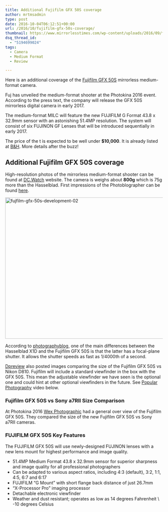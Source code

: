 ```yaml
---
title: Additional Fujifilm GFX 50S coverage
author: mrtmsadmin
type: post
date: 2016-10-04T06:12:51+00:00
url: /2016/10/fujifilm-gfx-50s-coverage/
thumbnail: https://www.mirrorlesstimes.com/wp-content/uploads/2016/09/fujfilm-gfx-50s-development.jpg
dsq_thread_id:
  - "5194699024"
tags:
  - Camera
  - Medium Format
  - Review

---
```

Here is an additional coverage of the [Fujifilm GFX 50S][1] mirrorless medium-format camera.

Fuj has unveiled the medium-format shooter at the Photokina 2016 event. According to the press text, the company will release the GFX 50S mirrorless digital camera in early 2017.

The medium-format MILC will feature the new FUJIFILM G Format 43.8 x 32.9mm sensor with an astonishing 51.4MP resolution. The system will consist of six FUJINON GF Lenses that will be introduced sequentially in early 2017.

The price of the t is expected to be well under **$10,000**. It is already listed at <a class="ext-link" title="" href="https://www.bhphotovideo.com/c/product/1283336-REG/fujifilm_gfx_50s_medium_format.html/BI/20175/KBID/14249" target="_blank" rel="external nofollow">B&H</a>. More details after the buzz!<!--more-->

## Additional Fujifilm GFX 50S coverage

High-resolution photos of the mirrorless medium-format shooter can be found at <a href="https://translate.google.com/translate?hl=en&sl=auto&tl=en&u=http%3A%2F%2Fdc.watch.impress.co.jp%2Fdocs%2Fnews%2F1021312.html" target="_blank">DC.Watch</a> website. The camera is weighs about **800g** which is 75g more than the Hasselblad. First impressions of the Photoblographer can be found <a href="http://www.thephoblographer.com/2016/09/21/first-impressions-fujifilm-gfx-50s/#.V-KpEdwtUu1" target="_blank">here</a>.

[<img class="aligncenter size-full wp-image-598" src="https://i2.wp.com/www.mirrorlesstimes.com/wp-content/uploads/2016/09/fujfilm-gfx-50s-development-02.jpg?resize=600%2C450&#038;ssl=1" alt="fujfilm-gfx-50s-development-02" width="600" height="450" srcset="https://i2.wp.com/www.mirrorlesstimes.com/wp-content/uploads/2016/09/fujfilm-gfx-50s-development-02.jpg?w=1200&ssl=1 1200w, https://i2.wp.com/www.mirrorlesstimes.com/wp-content/uploads/2016/09/fujfilm-gfx-50s-development-02.jpg?resize=300%2C225&ssl=1 300w, https://i2.wp.com/www.mirrorlesstimes.com/wp-content/uploads/2016/09/fujfilm-gfx-50s-development-02.jpg?resize=768%2C576&ssl=1 768w, https://i2.wp.com/www.mirrorlesstimes.com/wp-content/uploads/2016/09/fujfilm-gfx-50s-development-02.jpg?resize=1024%2C768&ssl=1 1024w" sizes="(max-width: 600px) 100vw, 600px" data-recalc-dims="1" />][2]

According to <a href="http://www.photographyblog.com/news/fujifilm_gfx_50s_preview/" target="_blank">photographyblog</a>, one of the main differences between the Hasselblad X1D and the Fujifilm GFX 50S is that the latter has a focal-plane shutter. It allows the shutter speeds as fast as 1/4000th of a second.

[Dpreview][3] also posted images comparing the size of the Fujifilm GFX 50S vs Nikon D810. Fujifilm will include a standard viewfinder in the box with the GFX 50S. This mean the adjustable viewfinder we have seen is the optional one and could hint at other optional viewfinders in the future. See <a href="http://www.popphoto.com/" target="_blank">Popular Photography</a> video below.



### Fujifilm GFX 50S vs Sony a7RII Size Comparison

At Photokina 2016 <a title="" href="https://www.youtube.com/watch?v=sTXixFSzndk" target="_blank" rel="external nofollow">Wex Photographic</a> had a general over view of the Fujifilm GFX 50S. They compared the size of the new Fujifilm GFX 50S vs Sony a7RII cameras.



### **FUJIFILM GFX 50S Key Features**

The FUJIFILM GFX 50S will use newly-designed FUJINON lenses with a new lens mount for highest performance and image quality.

  * 51.4MP Medium Format 43.8 x 32.9mm sensor for superior sharpness and image quality for all professional photographers
  * Can be adapted to various aspect ratios, including 4:3 (default), 3:2, 1:1, 4:5, 6:7 and 6:17
  * FUJIFILM “G Mount” with short flange back distance of just 26.7mm
  * “X-Processor Pro” imaging processor
  * Detachable electronic viewfinder
  * Weather and dust resistant; operates as low as 14 degrees Fahrenheit \ -10 degrees Celsius

 [1]: https://www.mirrorlesstimes.com/2016/09/fujfilm-gfx-50s/
 [2]: https://i2.wp.com/www.mirrorlesstimes.com/wp-content/uploads/2016/09/fujfilm-gfx-50s-development-02.jpg?ssl=1
 [3]: https://www.dpreview.com/news/0310515510/photokina-2016-hands-on-with-fujifilm-gfx-50s?slide=15